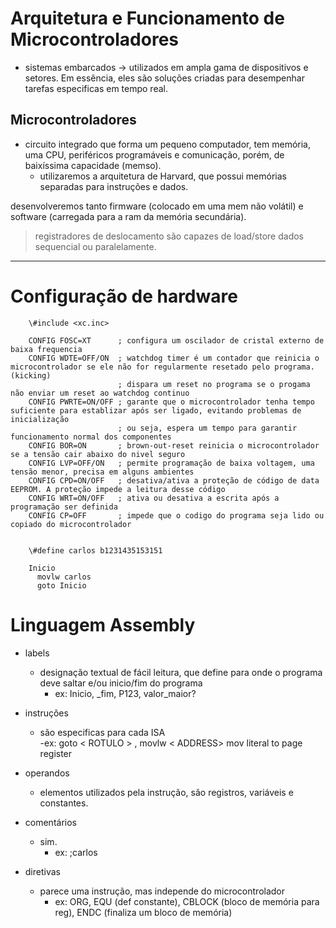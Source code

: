 # Arquitetura e Funcionamento de Microcontroladores

- sistemas embarcados → utilizados em ampla gama de dispositivos e setores. Em essência, eles são soluções criadas para desempenhar tarefas especificas em tempo real.

## Microcontroladores

- circuito integrado que forma um pequeno computador, tem memória, uma CPU, periféricos programáveis e comunicação, porém, de baixíssima capacidade (memso).
    - utilizaremos a arquitetura de Harvard, que possui memórias separadas para instruções e dados.

desenvolveremos tanto firmware (colocado em uma mem não volátil) e software (carregada para a ram da memória secundária).

> registradores de deslocamento são capazes de load/store dados sequencial ou paralelamente.

---

# Configuração de hardware

```Assembly
    \#include <xc.inc>

    CONFIG FOSC=XT      ; configura um oscilador de cristal externo de baixa frequencia
    CONFIG WDTE=OFF/ON  ; watchdog timer é um contador que reinicia o microcontrolador se ele não for regularmente resetado pelo programa. (kicking)
                        ; dispara um reset no programa se o progama não enviar um reset ao watchdog continuo
    CONFIG PWRTE=ON/OFF ; garante que o microcontrolador tenha tempo suficiente para establizar após ser ligado, evitando problemas de inicialização
                        ; ou seja, espera um tempo para garantir funcionamento normal dos componentes
    CONFIG BOR=ON       ; brown-out-reset reinicia o microcontrolador se a tensão cair abaixo do nivel seguro
    CONFIG LVP=OFF/ON   ; permite programação de baixa voltagem, uma tensão menor, precisa em alguns ambientes
    CONFIG CPD=ON/OFF   ; desativa/ativa a proteção de código de data EEPROM. A proteção impede a leitura desse código
    CONFIG WRT=ON/OFF   ; ativa ou desativa a escrita após a programação ser definida
    CONFIG CP=OFF       ; impede que o codigo do programa seja lido ou copiado do microcontrolador


    \#define carlos b1231435153151

    Inicio
      movlw carlos
      goto Inicio
```

# Linguagem Assembly

- labels
    - designação textual de fácil leitura, que define para onde o programa deve saltar e/ou inicio/fim do programa
        - ex: Inicio, _fim, P123, valor_maior?
- instruções
    - são especificas para cada ISA  
        -ex: goto < ROTULO > , movlw < ADDRESS> mov literal to page register  
        
- operandos
    - elementos utilizados pela instrução, são registros, variáveis e constantes.
- comentários
    - sim.
        - ex: ;carlos
- diretivas
    - parece uma instrução, mas independe do microcontrolador
        - ex: ORG, EQU (def constante), CBLOCK (bloco de memória para reg), ENDC (finaliza um bloco de memória)